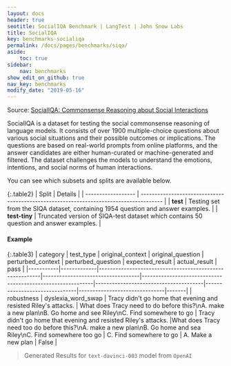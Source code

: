 ```yaml
---
layout: docs
header: true
seotitle: SocialIQA Benchmark | LangTest | John Snow Labs
title: SocialIQA
key: benchmarks-socialiqa
permalink: /docs/pages/benchmarks/siqa/
aside:
    toc: true
sidebar:
    nav: benchmarks
show_edit_on_github: true
nav_key: benchmarks
modify_date: "2019-05-16"
---
```


Source: [SocialIQA: Commonsense Reasoning about Social Interactions](https://arxiv.org/abs/1904.09728)

SocialIQA is a dataset for testing the social commonsense reasoning of language models. It consists of over 1900 multiple-choice questions about various social situations and their possible outcomes or implications. The questions are based on real-world prompts from online platforms, and the answer candidates are either human-curated or machine-generated and filtered. The dataset challenges the models to understand the emotions, intentions, and social norms of human interactions.

You can see which subsets and splits are available below.

{:.table2}
| Split              | Details                                                                                |
| ------------------ | -------------------------------------------------------------------------------------- |
| **test**      | Testing set from the SIQA dataset, containing 1954 question and answer examples.       |
| **test-tiny** | Truncated version of SIQA-test dataset which contains 50 question and answer examples. |

#### Example


{:.table3}
| category   | test_type    | original_context                                         | original_question                  | perturbed_context                                           | perturbed_question                     | expected_result                | actual_result                  | pass   |
|-----------|-------------|---------------------------------------------------------|-----------------------------------|------------------------------------------------------------|---------------------------------------|-------------------------------|-------------------------------|-------|
| robustness | dyslexia_word_swap | Tracy didn't go home that evening and resisted Riley's attacks. | What does Tracy need to do before this?\nA. make a new plan\nB. Go home and see Riley\nC. Find somewhere to go | Tracy didn't go home that evening and resisted Riley's attacks. |What does Tracy need too do before this?\nA. make a new plan\nB. Go home and sea Riley\nC. Find somewhere too go | C. Find somewhere to go | A. Make a new plan	  | False |


> Generated Results for `text-davinci-003` model from `OpenAI`

